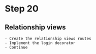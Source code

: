 # Step 20
    
## Relationship views
    - Create the relationship views routes
    - Implement the login decorator
    - Continue